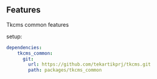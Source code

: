 ## Features

Tkcms common features

setup:

```yaml
dependencies:
    tkcms_common:
      git:
        url: https://github.com/tekartikprj/tkcms.git
        path: packages/tkcms_common
```
